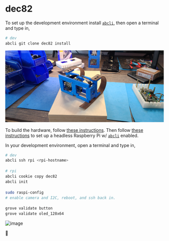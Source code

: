 # dec82

To set up the development environment install [`abcli`](https://github.com/kamangir/awesome-bash-cli), then open a terminal and type in,

```bash
# dev
abcli git clone dec82 install
```

![image](https://github.com/kamangir/blue-bracket/raw/main/images/dec82-1.jpg)

To build the hardware, follow [these instructions](https://github.com/kamangir/blue-bracket/blob/main/designs/dec82.md). Then follow [these instructions](https://github.com/kamangir/awesome-bash-cli/wiki/Raspberry-Pi) to set up a headless Raspberry Pi w/ [`abcli`](https://github.com/kamangir/awesome-bash-cli) enabled.

In your development environment, open a terminal and type in,

```bash
# dev
abcli ssh rpi <rpi-hostname>

# rpi
abcli cookie copy dec82
abcli init

sudo raspi-config
# enable camera and I2C, reboot, and ssh back in.

grove validate button
grove validate oled_128x64
```

![image](https://user-images.githubusercontent.com/1007567/204118904-fc9a3173-1e1d-42e2-af21-eb2e1947d965.png)

🚧
